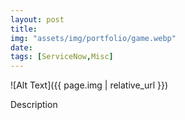 ```yaml
---
layout: post
title: 
img: "assets/img/portfolio/game.webp"
date: 
tags: [ServiceNow,Misc]
---
```


![Alt Text]({{ page.img | relative_url }})

Description